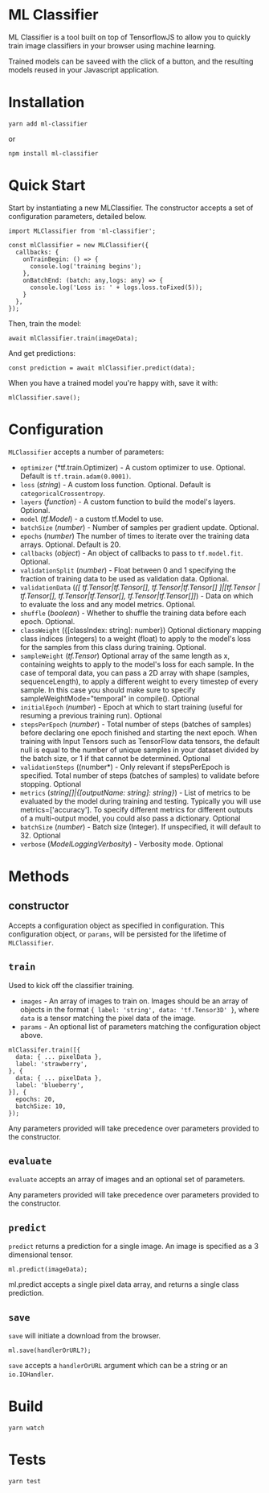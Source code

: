 # ML Classifier

ML Classifier is a tool built on top of TensorflowJS to allow you to quickly train image classifiers in your browser using machine learning.

Trained models can be saveed with the click of a button, and the resulting models reused in your Javascript application.

# Installation

```
yarn add ml-classifier
```

or

```
npm install ml-classifier
```

# Quick Start

Start by instantiating a new MLClassifier. The constructor accepts a set of configuration parameters, detailed below.

```
import MLClassifier from 'ml-classifier';

const mlClassifier = new MLClassifier({
  callbacks: {
    onTrainBegin: () => {
      console.log('training begins');
    },
    onBatchEnd: (batch: any,logs: any) => {
      console.log('Loss is: ' + logs.loss.toFixed(5));
    }
  },
});
```

Then, train the model:

```
await mlClassifier.train(imageData);
```

And get predictions:

```
const prediction = await mlClassifier.predict(data);
```

When you have a trained model you're happy with, save it with:

```
mlClassifier.save();
```

# Configuration

`MLClassifier` accepts a number of parameters:

* `optimizer` (*tf.train.Optimizer) - A custom optimizer to use. Optional. Default is `tf.train.adam(0.0001)`.
* `loss` (*string*) - A custom loss function. Optional. Default is `categoricalCrossentropy`.
* `layers` (*function*) - A custom function to build the model's layers. Optional.
* `model` (*tf.Model*) - a custom tf.Model to use.
* `batchSize` (*number*) - Number of samples per gradient update. Optional.
* `epochs` (*number*) The number of times to iterate over the training data arrays. Optional. Default is 20.
* `callbacks` (*object*) - An object of callbacks to pass to `tf.model.fit`. Optional.
* `validationSplit` (*number*) - Float between 0 and 1 specifying the fraction of training data to be used as validation data. Optional.
* `validationData` (*([ tf.Tensor|tf.Tensor[], tf.Tensor|tf.Tensor[] ]|[tf.Tensor | tf.Tensor[], tf.Tensor|tf.Tensor[], tf.Tensor|tf.Tensor[]]*) - Data on which to evaluate the loss and any model metrics. Optional.
* `shuffle` (*boolean*) - Whether to shuffle the training data before each epoch. Optional.
* `classWeight` ({[classIndex: string]: number}) Optional dictionary mapping class indices (integers) to a weight (float) to apply to the model's loss for the samples from this class during training. Optional.
* `sampleWeight` (*tf.Tensor*) Optional array of the same length as x, containing weights to apply to the model's loss for each sample. In the case of temporal data, you can pass a 2D array with shape (samples, sequenceLength), to apply a different weight to every timestep of every sample. In this case you should make sure to specify sampleWeightMode="temporal" in compile(). Optional
* `initialEpoch` (*number*) - Epoch at which to start training (useful for resuming a previous training run). Optional
* `stepsPerEpoch` (*number*) - Total number of steps (batches of samples) before declaring one epoch finished and starting the next epoch. When training with Input Tensors such as TensorFlow data tensors, the default null is equal to the number of unique samples in your dataset divided by the batch size, or 1 if that cannot be determined. Optional
* `validationSteps` ((number*) - Only relevant if stepsPerEpoch is specified. Total number of steps (batches of samples) to validate before stopping. Optional
* `metrics` (*string[]|{[outputName: string]: string}*) - List of metrics to be evaluated by the model during training and testing. Typically you will use metrics=['accuracy']. To specify different metrics for different outputs of a multi-output model, you could also pass a dictionary. Optional
* `batchSize` (*number*) - Batch size (Integer). If unspecified, it will default to 32. Optional
* `verbose` (*ModelLoggingVerbosity*) - Verbosity mode. Optional

# Methods

## constructor

Accepts a configuration object as specified in configuration. This configuration object, or `params`, will be persisted for the lifetime of `MLClassifier`.

## `train`

Used to kick off the classifier training.

* `images` - An array of images to train on. Images should be an array of objects in the format `{ label: 'string', data: 'tf.Tensor3D' }`, where `data` is a tensor matching the pixel data of the image.
* `params` - An optional list of parameters matching the configuration object above.

```
mlClassifer.train([{
  data: { ... pixelData },
  label: 'strawberry',
}, {
  data: { ... pixelData },
  label: 'blueberry',
}], {
  epochs: 20,
  batchSize: 10,
});
```

Any parameters provided will take precedence over parameters provided to the constructor.

## `evaluate`
`evaluate` accepts an array of images and an optional set of parameters.

Any parameters provided will take precedence over parameters provided to the constructor.


## `predict`

`predict` returns a prediction for a single image. An image is specified as a 3 dimensional tensor.

```
ml.predict(imageData);
```

ml.predict accepts a single pixel data array, and returns a single class prediction.

## `save`

`save` will initiate a download from the browser.

```
ml.save(handlerOrURL?);
```

`save` accepts a `handlerOrURL` argument which can be a string or an `io.IOHandler`.

# Build

```
yarn watch
```

# Tests

```
yarn test
```
